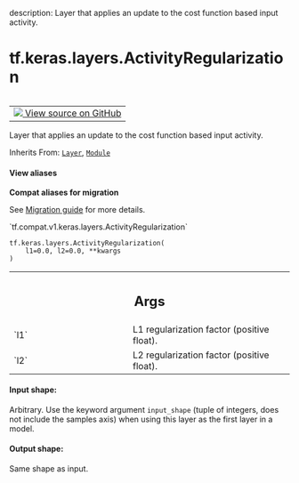 description: Layer that applies an update to the cost function based input activity.

<div itemscope itemtype="http://developers.google.com/ReferenceObject">
<meta itemprop="name" content="tf.keras.layers.ActivityRegularization" />
<meta itemprop="path" content="Stable" />
<meta itemprop="property" content="__init__"/>
<meta itemprop="property" content="__new__"/>
</div>

# tf.keras.layers.ActivityRegularization

<!-- Insert buttons and diff -->

<table class="tfo-notebook-buttons tfo-api nocontent" align="left">
<td>
  <a target="_blank" href="https://github.com/keras-team/keras/tree/v2.9.0/keras/layers/regularization/activity_regularization.py#L23-L53">
    <img src="https://www.tensorflow.org/images/GitHub-Mark-32px.png" />
    View source on GitHub
  </a>
</td>
</table>



Layer that applies an update to the cost function based input activity.

Inherits From: [`Layer`](../../../tf/keras/layers/Layer.md), [`Module`](../../../tf/Module.md)

<section class="expandable">
  <h4 class="showalways">View aliases</h4>
  <p>
<b>Compat aliases for migration</b>
<p>See
<a href="https://www.tensorflow.org/guide/migrate">Migration guide</a> for
more details.</p>
<p>`tf.compat.v1.keras.layers.ActivityRegularization`</p>
</p>
</section>

<pre class="devsite-click-to-copy prettyprint lang-py tfo-signature-link">
<code>tf.keras.layers.ActivityRegularization(
    l1=0.0, l2=0.0, **kwargs
)
</code></pre>



<!-- Placeholder for "Used in" -->


<!-- Tabular view -->
 <table class="responsive fixed orange">
<colgroup><col width="214px"><col></colgroup>
<tr><th colspan="2"><h2 class="add-link">Args</h2></th></tr>

<tr>
<td>
`l1`
</td>
<td>
L1 regularization factor (positive float).
</td>
</tr><tr>
<td>
`l2`
</td>
<td>
L2 regularization factor (positive float).
</td>
</tr>
</table>



#### Input shape:

Arbitrary. Use the keyword argument `input_shape`
(tuple of integers, does not include the samples axis)
when using this layer as the first layer in a model.



#### Output shape:

Same shape as input.


